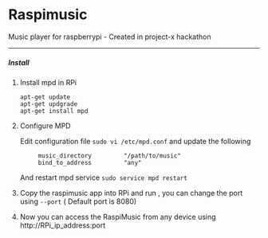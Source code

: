Raspimusic
==========

Music player for raspberrypi - Created in project-x hackathon 

--- 

##### Install 

1. Install mpd in RPi

    ```
    apt-get update
    apt-get updgrade
    apt-get install mpd
    ```

1. Configure MPD 

	Edit configuration file ```sudo vi /etc/mpd.conf``` and update the following
	```
		 music_directory         "/path/to/music"
		 bind_to_address         "any"
	```
    And restart mpd service ```sudo service mpd restart```
    
1.  Copy the raspimusic app into RPi and run , you can change the port using ```--port``` ( Default port is 8080)
2.  Now you can access the RaspiMusic from any device using http://RPi_ip_address:port

